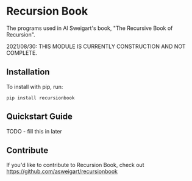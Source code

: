 Recursion Book
======

The programs used in Al Sweigart's book, "The Recursive Book of Recursion".

2021/08/30: THIS MODULE IS CURRENTLY CONSTRUCTION AND NOT COMPLETE.

Installation
------------

To install with pip, run:

    pip install recursionbook

Quickstart Guide
----------------

TODO - fill this in later

Contribute
----------

If you'd like to contribute to Recursion Book, check out https://github.com/asweigart/recursionbook

